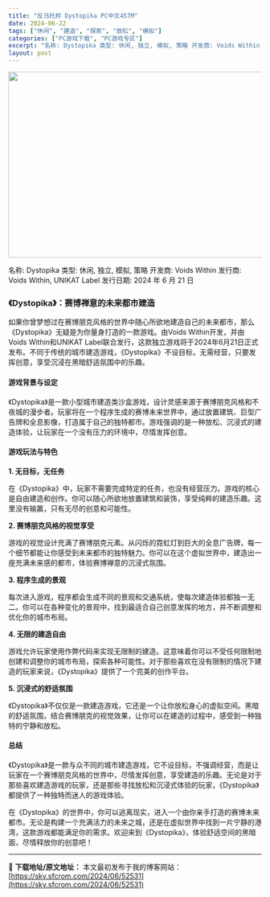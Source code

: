 ```yaml
---
title: "反乌托邦 Dystopika PC中文457M"
date: 2024-06-22
tags: ["休闲", "建造", "探索", "放松", "模拟"]
categories: ["PC游戏下载", "PC游戏专区"]
excerpt: "名称: Dystopika 类型: 休闲, 独立, 模拟, 策略 开发商: Voids Within 发行商: Voids Within, UNIKAT Label 发行日期: 2024 年 6 月 21 日 《Dystopika》：赛博禅意的未来都市建造 如果你曾梦想过在赛博朋克风格的世界中随心所&hellip;"
layout: post
---
```


<img class="aligncenter size-full wp-image-52532" src="https://sky.sfcrom.com/wp-content/uploads/2024/06/202406220950117.webp" alt="" width="660" height="370" />

名称: Dystopika
类型: 休闲, 独立, 模拟, 策略
开发商: Voids Within
发行商: Voids Within, UNIKAT Label
发行日期: 2024 年 6 月 21 日
<h3>《Dystopika》：赛博禅意的未来都市建造</h3>
如果你曾梦想过在赛博朋克风格的世界中随心所欲地建造自己的未来都市，那么《Dystopika》无疑是为你量身打造的一款游戏。由Voids Within开发，并由Voids Within和UNIKAT Label联合发行，这款独立游戏将于2024年6月21日正式发布。不同于传统的城市建造游戏，《Dystopika》不设目标，无需经营，只要发挥创意，享受沉浸在黑暗舒适氛围中的乐趣。
<h4><strong>游戏背景与设定</strong></h4>
《Dystopika》是一款小型城市建造类沙盒游戏，设计灵感来源于赛博朋克风格和不夜城的漫步者。玩家将在一个程序生成的赛博未来世界中，通过放置建筑、巨型广告牌和全息影像，打造属于自己的独特都市。游戏强调的是一种放松、沉浸式的建造体验，让玩家在一个没有压力的环境中，尽情发挥创意。
<h4><strong>游戏玩法与特色</strong></h4>
<strong>1. 无目标，无任务</strong>

在《Dystopika》中，玩家不需要完成特定的任务，也没有经营压力。游戏的核心是自由建造和创作。你可以随心所欲地放置建筑和装饰，享受纯粹的建造乐趣。这里没有输赢，只有无尽的创意和可能性。

<strong>2. 赛博朋克风格的视觉享受</strong>

游戏的视觉设计充满了赛博朋克元素。从闪烁的霓虹灯到巨大的全息广告牌，每一个细节都能让你感受到未来都市的独特魅力。你可以在这个虚拟世界中，建造出一座充满未来感的都市，体验赛博禅意的沉浸式氛围。

<strong>3. 程序生成的景观</strong>

每次进入游戏，程序都会生成不同的景观和交通系统，使每次建造体验都独一无二。你可以在各种变化的景观中，找到最适合自己创意发挥的地方，并不断调整和优化你的城市布局。

<strong>4. 无限的建造自由</strong>

游戏允许玩家使用作弊代码来实现无限制的建造。这意味着你可以不受任何限制地创建和调整你的城市布局，探索各种可能性。对于那些喜欢在没有限制的情况下建造的玩家来说，《Dystopika》提供了一个完美的创作平台。

<strong>5. 沉浸式的舒适氛围</strong>

《Dystopika》不仅仅是一款建造游戏，它还是一个让你放松身心的虚拟空间。黑暗的舒适氛围，结合赛博朋克的视觉效果，让你可以在建造的过程中，感受到一种独特的宁静和放松。
<h4><strong>总结</strong></h4>
《Dystopika》是一款与众不同的城市建造游戏，它不设目标，不强调经营，而是让玩家在一个赛博朋克风格的世界中，尽情发挥创意，享受建造的乐趣。无论是对于那些喜欢建造游戏的玩家，还是那些寻找放松和沉浸式体验的玩家，《Dystopika》都提供了一种独特而迷人的游戏体验。

在《Dystopika》的世界中，你可以逃离现实，进入一个由你亲手打造的赛博未来都市。无论是构建一个充满活力的未来之城，还是在虚拟世界中找到一片宁静的港湾，这款游戏都能满足你的需求。欢迎来到《Dystopika》，体验舒适空间的黑暗面，尽情释放你的创意吧！

---
📖 **下载地址/原文地址：** 本文最初发布于我的博客网站：[https://sky.sfcrom.com/2024/06/52531](https://sky.sfcrom.com/2024/06/52531)

